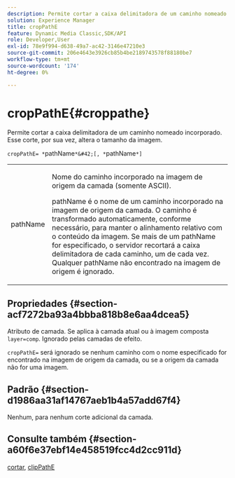 ```yaml
---
description: Permite cortar a caixa delimitadora de um caminho nomeado incorporado. Esse corte, por sua vez, altera o tamanho da imagem.
solution: Experience Manager
title: cropPathE
feature: Dynamic Media Classic,SDK/API
role: Developer,User
exl-id: 78e9f994-d638-49a7-ac42-3146e47210e3
source-git-commit: 206e4643e3926cb85b4be2189743578f88180be7
workflow-type: tm+mt
source-wordcount: '174'
ht-degree: 0%

---
```


# cropPathE{#croppathe}

Permite cortar a caixa delimitadora de um caminho nomeado incorporado. Esse corte, por sua vez, altera o tamanho da imagem.

`cropPathE= *`pathName`*&#42;[, *`pathName`*]`

<table id="table_598304852E844456AB3AC9FF1F178B71"> 
 <tbody> 
  <tr> 
   <td colname="col1"> <p><span class="codeph"><span class="varname"> pathName</span></span> </p> </td> 
   <td colname="col2"> <p>Nome do caminho incorporado na imagem de origem da camada (somente ASCII). </p> <p> <span class="codeph"><span class="varname"> pathName</span></span> é o nome de um caminho incorporado na imagem de origem da camada. O caminho é transformado automaticamente, conforme necessário, para manter o alinhamento relativo com o conteúdo da imagem. Se mais de um <span class="codeph"><span class="varname"> pathName</span></span> for especificado, o servidor recortará a caixa delimitadora de cada caminho, um de cada vez. Qualquer <span class="codeph"><span class="varname"> pathName</span></span> não encontrado na imagem de origem é ignorado. </p> </td> 
  </tr> 
 </tbody> 
</table>

## Propriedades {#section-acf7272ba93a4bbba818b8e6aa4dcea5}

Atributo de camada. Se aplica à camada atual ou à imagem composta `layer=comp`. Ignorado pelas camadas de efeito.

`cropPathE=` será ignorado se nenhum caminho com o nome especificado for encontrado na imagem de origem da camada, ou se a origem da camada não for uma imagem.

## Padrão {#section-d1986aa31af14767aeb1b4a57add67f4}

Nenhum, para nenhum corte adicional da camada.

## Consulte também {#section-a60f6e37ebf14e458519fcc4d2cc911d}

[cortar](../../../../../is-api/http-ref/image-serving-api-ref/c-http-protocol-reference/c-command-reference/r-crop.md#reference-6fd0f6399966446ab4425ce050572eab), [clipPathE](../../../../../is-api/http-ref/image-serving-api-ref/c-http-protocol-reference/c-command-reference/r-clippath.md#reference-8139b1b52dc54749b51b109521ddf83d)
